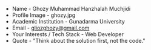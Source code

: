 - Name - Ghozy Muhammad Hanzhalah Muchjidi
- Profile Image - ghozy.jpg
- Academic Institution - Gunadarma University 
- Email - gliozghozy@gmail.com  
- Your Interests / Tech Stack - Web Developer
- Quote - "Think about the solution first, not the code."